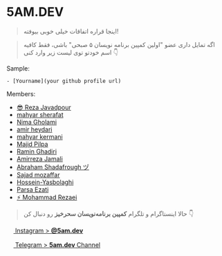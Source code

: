 # **5AM.DEV**

> اینجا قراره اتفاقات خیلی خوبی بیوفته!

> اگه تمایل داری عضو "اولین کمپین برنامه نویسان ۵ صبحی" باشی،
> فقط کافیه اسم خودتو توی لیست زیر وارد کنی 👇

Sample:

`- [Yourname](your github profile url)`

Members:

- [😎 Reza Javadpour](https://github.com/Reza-Javadpour)
- [mahyar sherafat](https://github.com/sherafat79)
- [Nima Gholami](https://github.com/Nimaism)
- [amir heydari](https://github.com/amirheydarii)
- [mahyar kermani](https://github.com/mahyarkermani)
- [Majid Pilpa](https://github.com/majid-pilpa)
- [Ramin Ghadiri](https://github.com/ramin-ghadiri)
- [Amirreza Jamali](https://github.com/Amir-Rezuw)
- [Abraham Shadafrough ヅ](https://github.com/shadafrough)
- [Sajad mozaffar](https://github.com/Sajadqadir01)
- [Hossein-Yasbolaghi](https://github.com/Hossein-Yasbolaghi)
- [Parsa Ezati](https://github.com/ParsaEzati)
- [⚡ Mohammad Rezaei](https://github.com/MohammadRezaei5)
> حالا اینستاگرام‌ و تلگرام **کمپین برنامه‌نویسان سحرخیز** رو دنبال کن 👇

<a href="http://www.instagram.com/5am.dev" target="_blank" rel="noreferrer"><img src="https://raw.githubusercontent.com/danielcranney/readme-generator/main/public/icons/socials/instagram.svg" width="16" height="16" /> Instagram > **@5am.dev**</a>

<a href="https://t.me/fiveam_dev_channel" target="_blank" rel="noreferrer"><img src="https://telegram.org/img/favicon-32x32.png" width="16" height="16" /> Telegram > **5am.dev** Channel</a>
